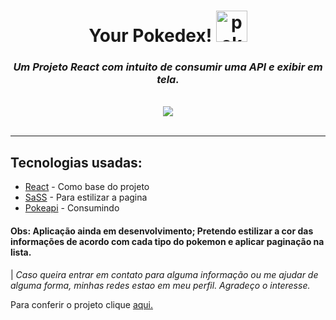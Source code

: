 <div align="center">
    <h1> Your Pokedex! <img width="50px" src="https://cdn-icons-png.flaticon.com/512/287/287221.png" alt="pokebol"/> </h1>
    


<h3 align="center"><em>Um Projeto React com intuito de consumir uma API e exibir em tela.</em></h3>
<br>

<img align="center" src="https://user-images.githubusercontent.com/74004642/155817784-6b4f0d2f-2954-41d0-9031-e20e7c30a35a.gif"/>
</div>
<br>
<hr>
<h2>Tecnologias usadas:</h2>
<ul>
    <li><a href="https://reactjs.org/">React</a> - Como base do projeto</li>
    <li><a href="https://sass-lang.com/">SaSS</a> - Para estilizar a pagina</li>
    <li><a href="https://pokeapi.co/">Pokeapi</a> - Consumindo</li>
</ul>
<h4><strong>Obs:</strong> Aplicação ainda em desenvolvimento; Pretendo estilizar a cor das informações de acordo com cada tipo do pokemon e aplicar paginação na lista.</h4>

| <em>Caso queira entrar em contato para alguma informação ou me ajudar de alguma forma, minhas redes estao em meu perfil. Agradeço o interesse.</em>
<br>
 <p>Para conferir o projeto clique <a href="https://lucascurty.github.io/pokedex/">aqui.</a> </p>

 